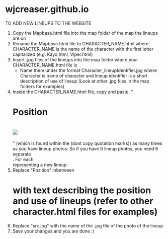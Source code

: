 # wjcreaser.github.io

TO ADD NEW LINEUPS TO THE WEBSITE

1. Copy the Mapbase.html file into the map folder of the map the lineups are on
2. Rename the Mapbase.html file to CHARACTER_NAME.html where CHARACTER_NAME is the name of the character with the first letter capitalized (e.g. Kayo.html, Viper.html)
3. Insert .jpg files of the lineups into the map folder where your CHARACTER_NAME.html file is
    - Name them under the format Character_lineupIdentifier.jpg where Character is name of character and lineup identifier is a short description of use of lineup
    (Look at other .jpg files in the map folders for examples)
4. Inside the CHARACTER_NAME.html file, copy and paste:
          "<div>
	   <h1>Position<h1>
	   <img src="src.jpg"></img>
	   </div>"
   (which is found within the <body> (dont copy quotation marks)) as many times as you have lineup photos. So if you have 6 lineup photos, you need 6 separate <div>.
For each <div> representing a new lineup:
  5. Replace "Position" inbetween <h1> with text describing the position and use of lineups (refer to other character.html files for examples)
  6. Replace "src.jpg" with the name of the .jpg file of the photo of the lineup
7. Save your changes and you are done :)
